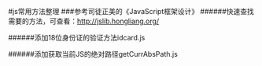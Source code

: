 #js常用方法整理
###参考司徒正美的《JavaScript框架设计》
######快速查找需要的方法，可查看：http://jslib.hongliang.org/

######添加18位身份证的验证方法idcard.js

######添加获取当前JS的绝对路径getCurrAbsPath.js